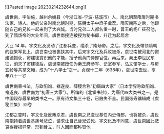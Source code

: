 ![[Pasted image 20230214232644.png]]

虞世南，字伯施，越州余姚县（今浙江省-宁波-慈溪市）人，南北朝至隋唐时期书法家、诗人。他的父亲时南北朝时期，陈朝太子中庶子虞荔。隋灭南陈之后，他跟随自己的兄长一起来到了大兴城。当时兄弟二人都名重一时，晋王的杨广征召他，到了隋炀帝的大业年间，虞世南接连被授为秘书郎，升迁为起居舍

大业 14 年，宇文化及发动了江都兵变，缢杀了隋炀帝。之后，宇文化及带领隋朝的骁果军北上，虞世南也被裹挟其中。后来宇文化及兵败被杀，虞世南被河北的窦建德抓获，窦建德赏识他的才能，授予他黄门侍郎官位。再后来，秦王李世民东征，消灭了窦建德后，虞世南被授任为秦王府参军、记室参军、弘文馆学士，与房玄龄等共掌文翰，成为“十八学士”之一。贞观十二年（638年），虞世南去世，享年八十一岁

虞世南善书法，与欧阳询、褚遂良、薛稷合称“初唐四大家”（日本学界称欧阳询、褚遂良、虞世南为“初唐三大家”）。所编的《北堂书钞》，为唐代四大类书之一，是中国现存最早的类书之一。原有诗文集三十卷，已散失不全。民国张寿镛辑成《虞秘监集》 四卷

江都之变时，宇文化及反叛杀君，虞世南之兄虞世基任内史侍郎，也将被杀，虞世南抱持着虞世基痛号悲泣，请求让自己替兄受死，宇文化及不同意，虞世南因此悲哀得瘦损异常，形销骨立，时人因而都称赞他